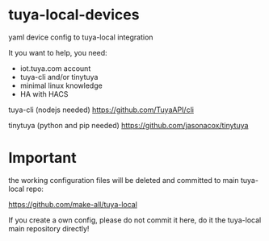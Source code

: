 # tuya-local-devices
yaml device config to tuya-local integration

It you want to help, you need:

- iot.tuya.com account
- tuya-cli and/or tinytuya
- minimal linux knowledge
- HA with HACS

tuya-cli (nodejs needed)
https://github.com/TuyaAPI/cli

tinytuya (python and pip needed)
https://github.com/jasonacox/tinytuya

# Important

the working configuration files will be deleted and committed to main tuya-local repo:

https://github.com/make-all/tuya-local

If you create a own config, please do not commit it here, do it the tuya-local main repository directly!

